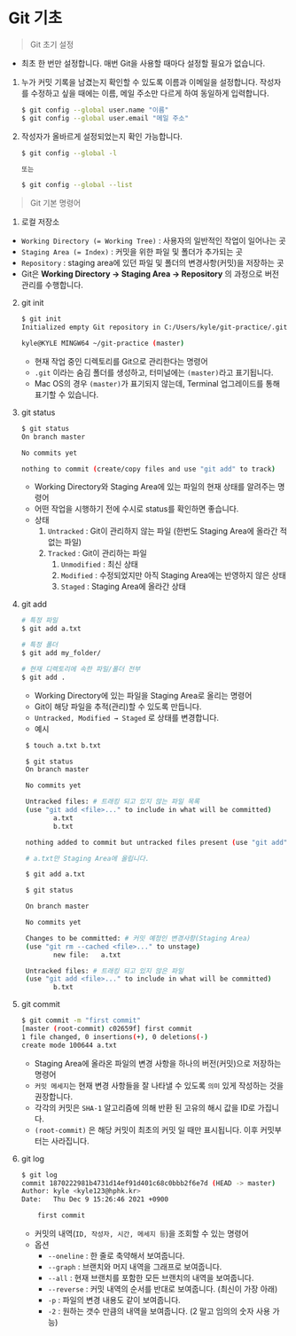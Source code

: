 # Git 기초
> Git 초기 설정
- 최초 한 번만 설정합니다. 매번 Git을 사용할 때마다 설정할 필요가 없습니다.
1. 누가 커밋 기록을 남겼는지 확인할 수 있도록 이름과 이메일을 설정합니다. 작성자를 수정하고 싶을 때에는 이름, 메일 주소만 다르게 하여 동일하게 입력합니다.

    ```bash
    $ git config --global user.name "이름"
    $ git config --global user.email "메일 주소"
    ```

2. 작성자가 올바르게 설정되었는지 확인 가능합니다.
    ```bash
    $ git config --global -l

    또는

    $ git config --global --list
    ```

> Git 기본 명령어
1. 로컬 저장소
- `Working Directory (= Working Tree)` : 사용자의 일반적인 작업이 일어나는 곳
- `Staging Area (= Index)` : 커밋을 위한 파일 및 폴더가 추가되는 곳
- `Repository` : staging area에 있던 파일 및 폴더의 변경사항(커밋)을 저장하는 곳
- Git은 **Working Directory → Staging Area → Repository** 의 과정으로 버전 관리를 수행합니다.

2. git init
    ```bash
    $ git init
    Initialized empty Git repository in C:/Users/kyle/git-practice/.git/

    kyle@KYLE MINGW64 ~/git-practice (master)
    ```
    
   - 현재 작업 중인 디렉토리를 Git으로 관리한다는 명령어
   - `.git` 이라는 숨김 폴더를 생성하고, 터미널에는 `(master)`라고 표기됩니다.
   - Mac OS의 경우 `(master)`가 표기되지 않는데, Terminal 업그레이드를 통해 표기할 수 있습니다.
3. git status
    ```bash
    $ git status
    On branch master

    No commits yet

    nothing to commit (create/copy files and use "git add" to track)
    ```
   - Working Directory와 Staging Area에 있는 파일의 현재 상태를 알려주는 명령어
   - 어떤 작업을 시행하기 전에 수시로 status를 확인하면 좋습니다.
   - 상태
      1. `Untracked` : Git이 관리하지 않는 파일 (한번도 Staging Area에 올라간 적 없는 파일)
      2. `Tracked` : Git이 관리하는 파일
           1. `Unmodified` : 최신 상태
           2. `Modified` : 수정되었지만 아직 Staging Area에는 반영하지 않은 상태
           3. `Staged` : Staging Area에 올라간 상태

4. git add
    ```bash
    # 특정 파일
    $ git add a.txt

    # 특정 폴더
    $ git add my_folder/

    # 현재 디렉토리에 속한 파일/폴더 전부
    $ git add .      
    ```
   - Working Directory에 있는 파일을 Staging Area로 올리는 명령어
   - Git이 해당 파일을 추적(관리)할 수 있도록 만듭니다.
   - `Untracked, Modified → Staged` 로 상태를 변경합니다.
   - 예시
   ```bash
    $ touch a.txt b.txt

    $ git status
    On branch master

    No commits yet

    Untracked files: # 트래킹 되고 있지 않는 파일 목록
    (use "git add <file>..." to include in what will be committed)
           a.txt
           b.txt

    nothing added to commit but untracked files present (use "git add" to track)
   ```
   ```bash
    # a.txt만 Staging Area에 올립니다.

    $ git add a.txt
   ```
   ```bash
    $ git status

    On branch master

    No commits yet

    Changes to be committed: # 커밋 예정인 변경사항(Staging Area)
    (use "git rm --cached <file>..." to unstage)
           new file:   a.txt

    Untracked files: # 트래킹 되고 있지 않은 파일
    (use "git add <file>..." to include in what will be committed)
           b.txt
   ```
5. git commit
    ```bash
    $ git commit -m "first commit"
    [master (root-commit) c02659f] first commit
    1 file changed, 0 insertions(+), 0 deletions(-)
    create mode 100644 a.txt
    ```
    - Staging Area에 올라온 파일의 변경 사항을 하나의 버전(커밋)으로 저장하는 명령어
   - `커밋 메세지`는 현재 변경 사항들을 잘 나타낼 수 있도록 `의미` 있게 작성하는 것을 권장합니다.
   - 각각의 커밋은 `SHA-1` 알고리즘에 의해 반환 된 고유의 해시 값을 ID로 가집니다.
   - `(root-commit)` 은 해당 커밋이 최초의 커밋 일 때만 표시됩니다. 이후 커밋부터는 사라집니다.
6. git log
    ```bash
    $ git log
    commit 1870222981b4731d14ef91d401c68c0bbb2f6e7d (HEAD -> master)
    Author: kyle <kyle123@hphk.kr>
    Date:   Thu Dec 9 15:26:46 2021 +0900

        first commit
    ```
    - 커밋의 내역(`ID, 작성자, 시간, 메세지 등`)을 조회할 수 있는 명령어
    - 옵션
      - `--oneline` : 한 줄로 축약해서 보여줍니다.
      - `--graph` : 브랜치와 머지 내역을 그래프로 보여줍니다.
      - `--all` : 현재 브랜치를 포함한 모든 브랜치의 내역을 보여줍니다.
      - `--reverse` : 커밋 내역의 순서를 반대로 보여줍니다. (최신이 가장 아래)
      - `-p` : 파일의 변경 내용도 같이 보여줍니다.
      - `-2` : 원하는 갯수 만큼의 내역을 보여줍니다. (2 말고 임의의 숫자 사용 가능)